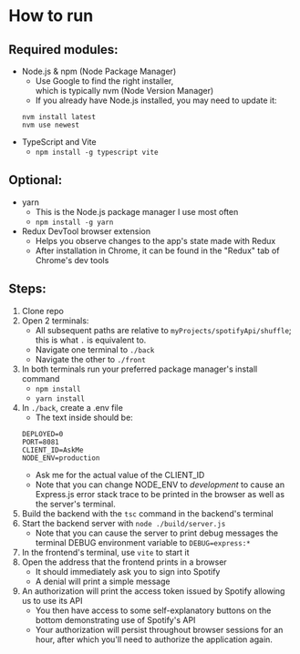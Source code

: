 # How to run

## Required modules:

- Node.js & npm (Node Package Manager)
    - Use Google to find the right installer,<br>which is typically nvm (Node Version Manager)
    - If you already have Node.js installed, you may need to update it:
    ```
    nvm install latest
    nvm use newest
    ```
- TypeScript and Vite
    - `npm install -g typescript vite`

## Optional:
- yarn
    - This is the Node.js package manager I use most often
    - `npm install -g yarn`
- Redux DevTool browser extension
    - Helps you observe changes to the app's state made with Redux
    - After installation in Chrome, it can be found in the "Redux" tab of Chrome's dev tools

## Steps:

1. Clone repo
2. Open 2 terminals:
    - All subsequent paths are relative to `myProjects/spotifyApi/shuffle`; this is what `.` is equivalent to.
    - Navigate one terminal to `./back`
    - Navigate the other to `./front`
3. In both terminals run your preferred package manager's install command
    - `npm install`
    - `yarn install`
4. In `./back`, create a .env file
    - The text inside should be:
    ```
    DEPLOYED=0
    PORT=8081
    CLIENT_ID=AskMe
    NODE_ENV=production
    ```
    - Ask me for the actual value of the CLIENT_ID
    - Note that you can change NODE_ENV to *development* to cause an Express.js error stack trace to be printed in the browser as well as the server's terminal.
5. Build the backend with the `tsc` command in the backend's terminal
6. Start the backend server with `node ./build/server.js`
    - Note that you can cause the server to print debug messages the terminal DEBUG environment variable to `DEBUG=express:*`
7. In the frontend's terminal, use `vite` to start it
8. Open the address that the frontend prints in a browser
    - It should immediately ask you to sign into Spotify
    - A denial will print a simple message
9. An authorization will print the access token issued by Spotify allowing us to use its API
    - You then have access to some self-explanatory buttons on the bottom demonstrating use of Spotify's API
    - Your authorization will persist throughout browser sessions for an hour, after which you'll need to authorize the application again.